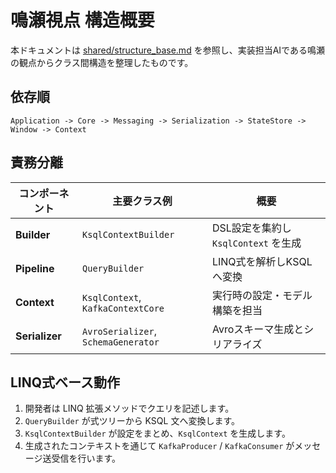 # 鳴瀬視点 構造概要

本ドキュメントは [shared/structure_base.md](../shared/structure_base.md) を参照し、実装担当AIである鳴瀬の観点からクラス間構造を整理したものです。

## 依存順

```
Application -> Core -> Messaging -> Serialization -> StateStore -> Window -> Context
```

## 責務分離

| コンポーネント            | 主要クラス例                       | 概要                                   |
|---------------------------|------------------------------------|----------------------------------------|
| **Builder**               | `KsqlContextBuilder`               | DSL設定を集約し `KsqlContext` を生成 |
| **Pipeline**              | `QueryBuilder`                     | LINQ式を解析しKSQLへ変換             |
| **Context**               | `KsqlContext`, `KafkaContextCore`   | 実行時の設定・モデル構築を担当       |
| **Serializer**            | `AvroSerializer`, `SchemaGenerator`| Avroスキーマ生成とシリアライズ       |

## LINQ式ベース動作

1. 開発者は LINQ 拡張メソッドでクエリを記述します。
2. `QueryBuilder` が式ツリーから KSQL 文へ変換します。
3. `KsqlContextBuilder` が設定をまとめ、`KsqlContext` を生成します。
4. 生成されたコンテキストを通じて `KafkaProducer` / `KafkaConsumer` がメッセージ送受信を行います。
